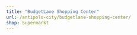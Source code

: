 ```yaml
---
title: "BudgetLane Shopping Center"
url: /antipolo-city/budgetlane-shopping-center/
shop: Supermarkt
---
```

